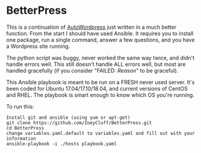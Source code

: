 # BetterPress

This is a continuation of [AutoWordpress](https://github.com/ZoeyCluff/AutoWordpress) just written in a much better function. From the start I should have used Ansible. It requires you to install one package, run a single command, answer a few questions, and you have a Wordpress site running.

The python script was buggy, never worked the same way twice, and didn't handle errors well. This still doesn't handle ALL errors well, but most are handled gracefully (if you consider "FAILED: *Reason*" to be graceful).

This Ansible playbook is meant to be run on a FRESH never used server. It's been coded for Ubuntu 17.04/17.10/18.04, and current versions of CentOS and RHEL. The playbook is smart enough to know which OS you're running.

To run this:
```
Install git and ansible (using yum or apt-get)
git clone https://github.com/ZoeyCluff/BetterPress.git
cd BetterPress
change variables.yaml.default to variables.yaml and fill out with your information
ansible-playbook -i ./hosts playbook.yaml

```
